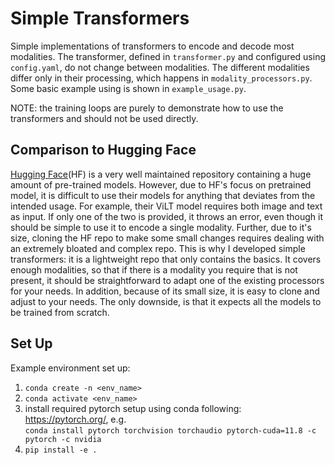 # Simple Transformers
Simple implementations of transformers to encode and decode most modalities. The transformer, defined in `transformer.py` 
and configured using `config.yaml`, do not change between modalities. The different modalities differ only in their 
processing, which happens in `modality_processors.py`. Some basic example using is shown in `example_usage.py`. 

NOTE: 
the training loops are purely to demonstrate how to use the transformers and should not be used directly.

## Comparison to Hugging Face
[Hugging Face](https://huggingface.co/docs/transformers/index)(HF) is a very well maintained repository containing a huge amount of pre-trained 
models. However, due to HF's focus on pretrained model, it is difficult to use their models for anything that deviates
from the intended usage. For example, their ViLT model requires both image and text as input. If only one of the two is
provided, it throws an error, even though it should be simple to use it to encode a single modality. Further, 
due to it's size, cloning the HF repo to make some small changes requires dealing with an extremely bloated and complex 
repo. This is why I developed simple transformers: it is a lightweight repo that only contains the basics. It covers
enough modalities, so that if there is a modality you require that is not present, it should be straightforward to adapt
one of the existing processors for your needs. In addition, because of its small size, it is easy to clone and adjust
to your needs. The only downside, is that it expects all the models to be trained from scratch.

## Set Up
Example environment set up:  
1. `conda create -n <env_name>`   
2. `conda activate <env_name>`  
3. install required pytorch setup using conda following: https://pytorch.org/, e.g.  
`conda install pytorch torchvision torchaudio pytorch-cuda=11.8 -c pytorch -c nvidia`  
5. `pip install -e .`  
